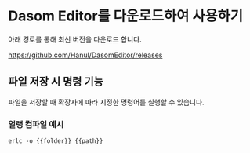 # Dasom Editor를 다운로드하여 사용하기
아래 경로를 통해 최신 버전을 다운로드 합니다.

https://github.com/Hanul/DasomEditor/releases

## 파일 저장 시 명령 기능
파일을 저장할 때 확장자에 따라 지정한 명령어를 실행할 수 있습니다.
### 얼랭 컴파일 예시
```
erlc -o {{folder}} {{path}}
```